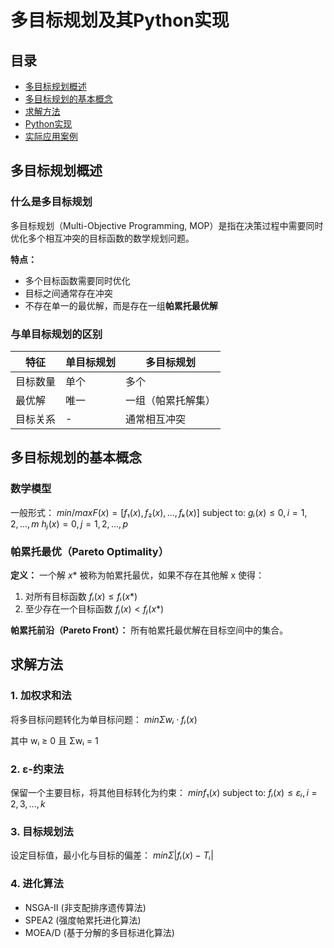 # 多目标规划及其Python实现

## 目录
- [多目标规划概述](#多目标规划概述)
- [多目标规划的基本概念](#多目标规划的基本概念)
- [求解方法](#求解方法)
- [Python实现](#python实现)
- [实际应用案例](#实际应用案例)

## 多目标规划概述

### 什么是多目标规划
多目标规划（Multi-Objective Programming, MOP）是指在决策过程中需要同时优化多个相互冲突的目标函数的数学规划问题。

**特点：**
- 多个目标函数需要同时优化
- 目标之间通常存在冲突
- 不存在单一的最优解，而是存在一组**帕累托最优解**

### 与单目标规划的区别
| 特征 | 单目标规划 | 多目标规划 |
|------|------------|------------|
| 目标数量 | 单个 | 多个 |
| 最优解 | 唯一 | 一组（帕累托解集） |
| 目标关系 | - | 通常相互冲突 |

## 多目标规划的基本概念

### 数学模型
一般形式：
$min/max F(x) = [f₁(x), f₂(x), ..., fₖ(x)]$
subject to:
$gᵢ(x) ≤ 0, i = 1,2,...,m$
$hⱼ(x) = 0, j = 1,2,...,p$



### 帕累托最优（Pareto Optimality）

**定义：** 一个解 $x*$ 被称为帕累托最优，如果不存在其他解 x 使得：
1. 对所有目标函数 $fᵢ(x) ≤ fᵢ(x*)$
2. 至少存在一个目标函数 $fⱼ(x) < fⱼ(x*)$

**帕累托前沿（Pareto Front）：** 所有帕累托最优解在目标空间中的集合。

## 求解方法

### 1. 加权求和法
将多目标问题转化为单目标问题：
$min Σ wᵢ·fᵢ(x)$

其中 wᵢ ≥ 0 且 Σwᵢ = 1

### 2. ε-约束法
保留一个主要目标，将其他目标转化为约束：
$min f₁(x)$
subject to:
$fᵢ(x) ≤ εᵢ, i = 2,3,...,k$


### 3. 目标规划法
设定目标值，最小化与目标的偏差：
$min Σ |fᵢ(x) - Tᵢ|$


### 4. 进化算法
- NSGA-II (非支配排序遗传算法)
- SPEA2 (强度帕累托进化算法)
- MOEA/D (基于分解的多目标进化算法)
